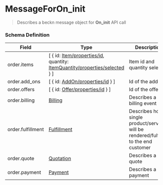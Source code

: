 MessageForOn_init
=======

>Describes a beckn message object for **On_init** API call

### Schema Definition


|**Field**|**Type**|**Description**|
|---------|--------|---------------|
|order.items| [ { id: [Item/properties/id](/Core/Latest/02_Schemas/item), quantity: [ItemQuantity/properties/selected](/Core/Latest/02_Schemas/itemquantity) } ] | Item id and quantity selected
|order.add_ons| [ { id: [AddOn/properties/id](/Core/Latest/02_Schemas/addon) } ] | Id of the addon
|order.offers| [ { id: [Offer/properties/id](/Core/Latest/02_Schemas/offer) } ] | Id of the offer
|order.billing| [Billing](/Core/Latest/02_Schemas/billing) | Describes a billing event
|order.fulfillment| [Fulfillment](/Core/Latest/02_Schemas/fulfillment)| Describes how a single product/service will be rendered/fulfilled to the end customer
|order.quote|[Quotation](/Core/Latest/02_Schemas/quotation) |Describes a quote|
|order.payment|[Payment](/Core/Latest/02_Schemas/payment)| Describes a payment